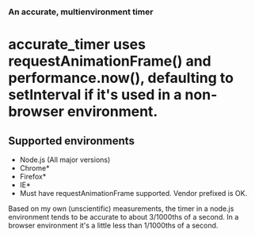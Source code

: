 ### An accurate, multienvironment timer
# accurate_timer uses requestAnimationFrame() and performance.now(), defaulting to setInterval if it's used in a non-browser environment.

## Supported environments
* Node.js (All major versions)
* Chrome*
* Firefox*
* IE*
 * Must have requestAnimationFrame supported.  Vendor prefixed is OK.

Based on my own (unscientific) measurements, the timer in a node.js environment tends to be accurate to about 3/1000ths of a second.  In a browser environment it's a little less than 1/1000ths of a second.